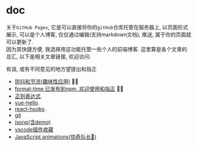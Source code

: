 # doc

关于`GitHub Pages`, 它是可以直接将你的`gitHub`仓库托管在服务器上, 以页面形式展示, 可以是个人博客, 仅仅通过编辑(支持markdown文档), 推送, 属于你的页面就可以更新了.  
因为其快捷方便, 我选择用这功能托管一些个人的前端博客. 这里算是各个文章的总汇, 以下是相关文章链接, 欢迎访问:

有误, 或有不同意见的地方望提出和指正

- [防抖和节流(趣味性应用)](./docs/debounce/src/) 📌🆕
- [format-time 已发布到npm, 欢迎使用和指正](https://www.npmjs.com/package/je-format-time) 🎉✨
- [正则表达式](./docs/regex/).
- [vue-hello](./docs/vue-hello/).
- [react-hooks](./docs/react-hooks/).
- [git](./docs/git/)
- [jsonp(含demo)](./docs/jsonp/)
- [vscode插件收藏](./docs/vscode-extensions/)
- [JavaScript animations(惊奇队长🤷‍)](./docs/animations/src/)